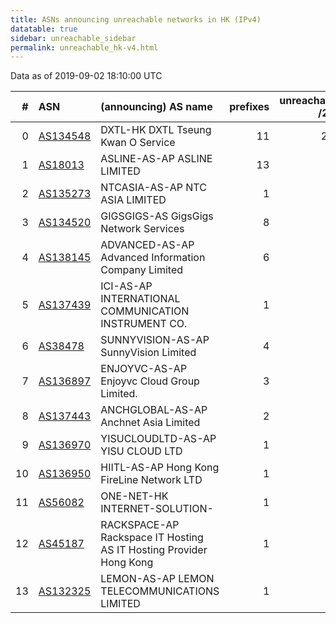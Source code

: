```yaml
---
title: ASNs announcing unreachable networks in HK (IPv4)
datatable: true
sidebar: unreachable_sidebar
permalink: unreachable_hk-v4.html
---
```


Data as of 2019-09-02 18:10:00 UTC


<div class="datatable-begin"></div>

|   # | ASN                                      | (announcing) AS name                                               |   prefixes |   unreachable /24s |
|----:|:-----------------------------------------|:-------------------------------------------------------------------|-----------:|-------------------:|
|   0 | [AS134548](unreachable_AS134548-v4.html) | DXTL-HK DXTL Tseung Kwan O Service                                 |         11 |                200 |
|   1 | [AS18013](unreachable_AS18013-v4.html)   | ASLINE-AS-AP ASLINE LIMITED                                        |         13 |                 52 |
|   2 | [AS135273](unreachable_AS135273-v4.html) | NTCASIA-AS-AP NTC ASIA LIMITED                                     |          1 |                 16 |
|   3 | [AS134520](unreachable_AS134520-v4.html) | GIGSGIGS-AS GigsGigs Network Services                              |          8 |                 10 |
|   4 | [AS138145](unreachable_AS138145-v4.html) | ADVANCED-AS-AP Advanced Information Company Limited                |          6 |                  6 |
|   5 | [AS137439](unreachable_AS137439-v4.html) | ICI-AS-AP INTERNATIONAL COMMUNICATION INSTRUMENT CO.               |          1 |                  4 |
|   6 | [AS38478](unreachable_AS38478-v4.html)   | SUNNYVISION-AS-AP SunnyVision Limited                              |          4 |                  4 |
|   7 | [AS136897](unreachable_AS136897-v4.html) | ENJOYVC-AS-AP Enjoyvc Cloud Group Limited.                         |          3 |                  3 |
|   8 | [AS137443](unreachable_AS137443-v4.html) | ANCHGLOBAL-AS-AP Anchnet Asia Limited                              |          2 |                  2 |
|   9 | [AS136970](unreachable_AS136970-v4.html) | YISUCLOUDLTD-AS-AP YISU CLOUD LTD                                  |          1 |                  1 |
|  10 | [AS136950](unreachable_AS136950-v4.html) | HIITL-AS-AP Hong Kong FireLine Network LTD                         |          1 |                  1 |
|  11 | [AS56082](unreachable_AS56082-v4.html)   | ONE-NET-HK INTERNET-SOLUTION-                                      |          1 |                  1 |
|  12 | [AS45187](unreachable_AS45187-v4.html)   | RACKSPACE-AP Rackspace IT Hosting AS IT Hosting Provider Hong Kong |          1 |                  1 |
|  13 | [AS132325](unreachable_AS132325-v4.html) | LEMON-AS-AP LEMON TELECOMMUNICATIONS LIMITED                       |          1 |                  1 |

<div class="datatable-end"></div>